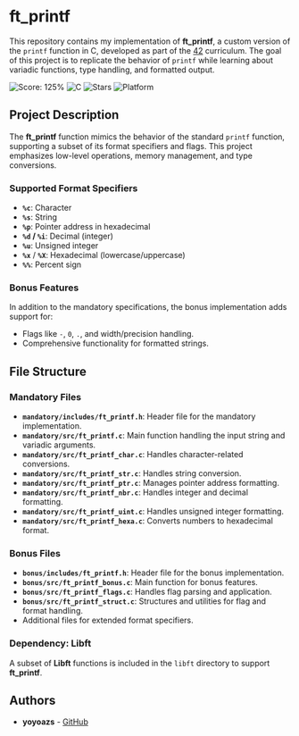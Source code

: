 # ft_printf

This repository contains my implementation of **ft_printf**, a custom version of the `printf` function in C, developed as part of the [42](https://www.42.fr/) curriculum. The goal of this project is to replicate the behavior of `printf` while learning about variadic functions, type handling, and formatted output.

![Score: 125%](https://img.shields.io/badge/Score-125%25-green?style=flat&logo=42)
![C](https://img.shields.io/badge/language-C-blue)
![Stars](https://img.shields.io/github/stars/yoyoazs/42-projects?style=social)
![Platform](https://img.shields.io/badge/Platform-Linux-blue)

## Project Description

The **ft_printf** function mimics the behavior of the standard `printf` function, supporting a subset of its format specifiers and flags. This project emphasizes low-level operations, memory management, and type conversions.

### Supported Format Specifiers

- **`%c`**: Character
- **`%s`**: String
- **`%p`**: Pointer address in hexadecimal
- **`%d` / `%i`**: Decimal (integer)
- **`%u`**: Unsigned integer
- **`%x`** / **`%X`**: Hexadecimal (lowercase/uppercase)
- **`%%`**: Percent sign

### Bonus Features

In addition to the mandatory specifications, the bonus implementation adds support for:
- Flags like `-`, `0`, `.`, and width/precision handling.
- Comprehensive functionality for formatted strings.

## File Structure

### Mandatory Files
- **`mandatory/includes/ft_printf.h`**: Header file for the mandatory implementation.
- **`mandatory/src/ft_printf.c`**: Main function handling the input string and variadic arguments.
- **`mandatory/src/ft_printf_char.c`**: Handles character-related conversions.
- **`mandatory/src/ft_printf_str.c`**: Handles string conversion.
- **`mandatory/src/ft_printf_ptr.c`**: Manages pointer address formatting.
- **`mandatory/src/ft_printf_nbr.c`**: Handles integer and decimal formatting.
- **`mandatory/src/ft_printf_uint.c`**: Handles unsigned integer formatting.
- **`mandatory/src/ft_printf_hexa.c`**: Converts numbers to hexadecimal format.

### Bonus Files
- **`bonus/includes/ft_printf.h`**: Header file for the bonus implementation.
- **`bonus/src/ft_printf_bonus.c`**: Main function for bonus features.
- **`bonus/src/ft_printf_flags.c`**: Handles flag parsing and application.
- **`bonus/src/ft_printf_struct.c`**: Structures and utilities for flag and format handling.
- Additional files for extended format specifiers.

### Dependency: Libft

A subset of **Libft** functions is included in the `libft` directory to support **ft_printf**.

## Authors

- **yoyoazs** - [GitHub](https://github.com/yoyoazs)

